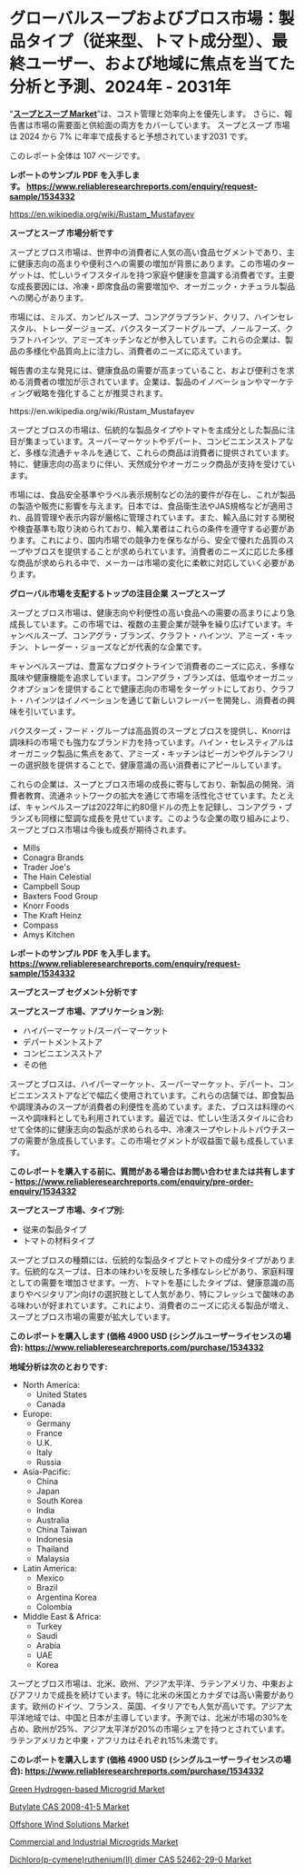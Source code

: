 <p><h1>グローバルスープおよびブロス市場：製品タイプ（従来型、トマト成分型）、最終ユーザー、および地域に焦点を当てた分析と予測、2024年 - 2031年</h1></p><p>&ldquo;<strong><a href="https://www.reliableresearchreports.com/soups-and-broths-r1534332?utm_campaign=110&utm_medium=9&utm_source=Github&utm_content=ia&utm_term=15102024&utm_id=soups-and-broths">スープとスープ Market</a></strong>&rdquo;は、コスト管理と効率向上を優先します。 さらに、報告書は市場の需要面と供給面の両方をカバーしています。 スープとスープ 市場は 2024 から 7% に年率で成長すると予想されています2031 です。</p>
<p>このレポート全体は 107 ページです。</p>
<p><strong>レポートのサンプル PDF を入手します。&nbsp;<a href="https://www.reliableresearchreports.com/enquiry/request-sample/1534332?utm_campaign=110&utm_medium=9&utm_source=Github&utm_content=ia&utm_term=15102024&utm_id=soups-and-broths">https://www.reliableresearchreports.com/enquiry/request-sample/1534332</a></strong></p>
<p><a href="https://en.wikipedia.org/wiki/Rustam_Mustafayev?utm_campaign=110&utm_medium=9&utm_source=Github&utm_content=ia&utm_term=15102024&utm_id=soups-and-broths">https://en.wikipedia.org/wiki/Rustam_Mustafayev</a></p>
<p><strong>スープとスープ 市場分析です</strong></p>
<p><p>スープとブロス市場は、世界中の消費者に人気の高い食品セグメントであり、主に健康志向の高まりや便利さへの需要の増加が背景にあります。この市場のターゲットは、忙しいライフスタイルを持つ家庭や健康を意識する消費者です。主要な成長要因には、冷凍・即席食品の需要増加や、オーガニック・ナチュラル製品への関心があります。</p><p>市場には、ミルズ、カンピルスープ、コンアグラブランド、クリフ、ハインセレスタル、トレーダージョーズ、バクスターズフードグループ、ノールフーズ、クラフトハインツ、アミーズキッチンなどが参入しています。これらの企業は、製品の多様化や品質向上に注力し、消費者のニーズに応えています。</p><p>報告書の主な発見には、健康食品の需要が高まっていること、および便利さを求める消費者の増加が示されています。企業は、製品のイノベーションやマーケティング戦略を強化することが推奨されます。</p></p>
<p>https://en.wikipedia.org/wiki/Rustam_Mustafayev</p>
<p><p>スープとブロスの市場は、伝統的な製品タイプやトマトを主成分とした製品に注目が集まっています。スーパーマーケットやデパート、コンビニエンスストアなど、多様な流通チャネルを通じて、これらの商品は消費者に提供されています。特に、健康志向の高まりに伴い、天然成分やオーガニック商品が支持を受けています。</p><p>市場には、食品安全基準やラベル表示規制などの法的要件が存在し、これが製品の製造や販売に影響を与えます。日本では、食品衛生法やJAS規格などが適用され、品質管理や表示内容が厳格に管理されています。また、輸入品に対する関税や検査基準も取り決められており、輸入業者はこれらの条件を遵守する必要があります。これにより、国内市場での競争力を保ちながら、安全で優れた品質のスープやブロスを提供することが求められています。消費者のニーズに応じた多様な商品が求められる中で、メーカーは市場の変化に柔軟に対応していく必要があります。</p></p>
<p><strong>グローバル市場を支配するトップの注目企業 スープとスープ</strong></p>
<p><p>スープとブロス市場は、健康志向や利便性の高い食品への需要の高まりにより急成長しています。この市場では、複数の主要企業が競争を繰り広げています。キャンベルスープ、コンアグラ・ブランズ、クラフト・ハインツ、アミーズ・キッチン、トレーダー・ジョーズなどが代表的な企業です。</p><p>キャンベルスープは、豊富なプロダクトラインで消費者のニーズに応え、多様な風味や健康機能を追求しています。コンアグラ・ブランズは、低塩やオーガニックオプションを提供することで健康志向の市場をターゲットにしており、クラフト・ハインツはイノベーションを通じて新しいフレーバーを開発し、消費者の興味を引いています。</p><p>バクスターズ・フード・グループは高品質のスープとブロスを提供し、Knorrは調味料の市場でも強力なブランド力を持っています。ハイン・セレスティアルはオーガニック製品に焦点をあて、アミーズ・キッチンはビーガンやグルテンフリーの選択肢を提供することで、健康意識の高い消費者にアピールしています。</p><p>これらの企業は、スープとブロス市場の成長に寄与しており、新製品の開発、消費者教育、流通ネットワークの拡大を通じて市場を活性化させています。たとえば、キャンベルスープは2022年に約80億ドルの売上を記録し、コンアグラ・ブランズも同様に堅調な成長を見せています。このような企業の取り組みにより、スープとブロス市場は今後も成長が期待されます。</p></p>
<p><ul><li>Mills</li><li>Conagra Brands</li><li>Trader Joe's</li><li>The Hain Celestial</li><li>Campbell Soup</li><li>Baxters Food Group</li><li>Knorr Foods</li><li>The Kraft Heinz</li><li>Compass</li><li>Amys Kitchen</li></ul></p>
<p><strong>レポートのサンプル PDF を入手します。 <a href="https://www.reliableresearchreports.com/enquiry/request-sample/1534332?utm_campaign=110&utm_medium=9&utm_source=Github&utm_content=ia&utm_term=15102024&utm_id=soups-and-broths">https://www.reliableresearchreports.com/enquiry/request-sample/1534332</a></strong></p>
<p><strong>スープとスープ セグメント分析です</strong></p>
<p><strong>スープとスープ 市場、アプリケーション別:</strong></p>
<p><ul><li>ハイパーマーケット/スーパーマーケット</li><li>デパートメントストア</li><li>コンビニエンスストア</li><li>その他</li></ul></p>
<p><p>スープとブロスは、ハイパーマーケット、スーパーマーケット、デパート、コンビニエンスストアなどで幅広く使用されています。これらの店舗では、即食製品や調理済みのスープが消費者の利便性を高めています。また、ブロスは料理のベースや調味料としても利用されています。最近では、忙しい生活スタイルに合わせて全体的に健康志向の製品が求められる中、冷凍スープやレトルトパウチスープの需要が急成長しています。この市場セグメントが収益面で最も成長しています。</p></p>
<p><strong>このレポートを購入する前に、質問がある場合はお問い合わせまたは共有します - <a href="https://www.reliableresearchreports.com/enquiry/pre-order-enquiry/1534332?utm_campaign=110&utm_medium=9&utm_source=Github&utm_content=ia&utm_term=15102024&utm_id=soups-and-broths">https://www.reliableresearchreports.com/enquiry/pre-order-enquiry/1534332</a></strong></p>
<p><strong>スープとスープ 市場、タイプ別:</strong></p>
<p><ul><li>従来の製品タイプ</li><li>トマトの材料タイプ</li></ul></p>
<p><p>スープとブロスの種類には、伝統的な製品タイプとトマトの成分タイプがあります。伝統的なスープは、日本の味わいを反映した多様なレシピがあり、家庭料理としての需要を増加させます。一方、トマトを基にしたタイプは、健康意識の高まりやベジタリアン向けの選択肢として人気があり、特にフレッシュで酸味のある味わいが好まれています。これにより、消費者のニーズに応える製品が増え、スープとブロス市場の需要が拡大しています。</p></p>
<p><strong>このレポートを購入します (価格 4900 USD (シングルユーザーライセンスの場合): <a href="https://www.reliableresearchreports.com/purchase/1534332?utm_campaign=110&utm_medium=9&utm_source=Github&utm_content=ia&utm_term=15102024&utm_id=soups-and-broths">https://www.reliableresearchreports.com/purchase/1534332</a></strong></p>
<p><strong>地域分析は次のとおりです:</strong></p>
<p><ul>
    <li>
        North America:
        <ul>
            <li>United States</li>
            <li>Canada</li>
        </ul>
    </li>
    <li>
        Europe:
        <ul>
            <li>Germany</li>
            <li>France</li>
            <li>U.K.</li>
            <li>Italy</li>
            <li>Russia</li>
        </ul>
    </li>
    <li>
        Asia-Pacific:
        <ul>
            <li>China</li>
            <li>Japan</li>
            <li>South Korea</li>
            <li>India</li>
            <li>Australia</li>
            <li>China Taiwan</li>
            <li>Indonesia</li>
            <li>Thailand</li>
            <li>Malaysia</li>
        </ul>
    </li>
    <li>
        Latin America:
        <ul>
            <li>Mexico</li>
            <li>Brazil</li>
            <li>Argentina Korea</li>
            <li>Colombia</li>
        </ul>
    </li>
    <li>
        Middle East & Africa:
        <ul>
            <li>Turkey</li>
            <li>Saudi</li>
            <li>Arabia</li>
            <li>UAE</li>
            <li>Korea</li>
        </ul>
    </li>
    </ul></p>
<p><p>スープとブロス市場は、北米、欧州、アジア太平洋、ラテンアメリカ、中東およびアフリカで成長を続けています。特に北米の米国とカナダでは高い需要があります。欧州のドイツ、フランス、英国、イタリアでも人気が高いです。アジア太平洋地域では、中国と日本が主導しています。予測では、北米が市場の30%を占め、欧州が25%、アジア太平洋が20%の市場シェアを持つとされています。ラテンアメリカと中東・アフリカはそれぞれ15%未満です。</p></p>
<p><strong>このレポートを購入します (価格 4900 USD (シングルユーザーライセンスの場合): <a href="https://www.reliableresearchreports.com/purchase/1534332?utm_campaign=110&utm_medium=9&utm_source=Github&utm_content=ia&utm_term=15102024&utm_id=soups-and-broths">https://www.reliableresearchreports.com/purchase/1534332</a></strong></p>
<p><p><a href="https://github.com/RunaHaque64/Market-Research-Report-List-1/blob/main/green-hydrogen-based-microgrid-market.md?utm_campaign=110&utm_medium=9&utm_source=Github&utm_content=ia&utm_term=15102024&utm_id=soups-and-broths">Green Hydrogen-based Microgrid Market</a></p><p><a href="https://www.linkedin.com/pulse/butylate-cas-2008-41-5-market-forecast-global-trends-analysis-o6jbe?utm_campaign=110&utm_medium=9&utm_source=Github&utm_content=ia&utm_term=15102024&utm_id=soups-and-broths">Butylate CAS 2008-41-5 Market</a></p><p><a href="https://www.linkedin.com/pulse/offshore-wind-solutions-market-penetration-strategies-untapped-dx2lc?trk=public_post_embed_feed-article-content&utm_campaign=110&utm_medium=9&utm_source=Github&utm_content=ia&utm_term=15102024&utm_id=soups-and-broths">Offshore Wind Solutions Market</a></p><p><a href="https://github.com/CarolynWatkins697/Market-Research-Report-List-1/blob/main/commercial-and-industrial-microgrids-market.md?utm_campaign=110&utm_medium=9&utm_source=Github&utm_content=ia&utm_term=15102024&utm_id=soups-and-broths">Commercial and Industrial Microgrids Market</a></p><p><a href="https://www.linkedin.com/pulse/exploring-dichlorop-cymenerutheniumii-dimer-cas-52462-29-0-mdzec?trk=public_post_embed_feed-article-content&utm_campaign=110&utm_medium=9&utm_source=Github&utm_content=ia&utm_term=15102024&utm_id=soups-and-broths">Dichloro(p-cymene)ruthenium(II) dimer CAS 52462-29-0 Market</a></p></p>